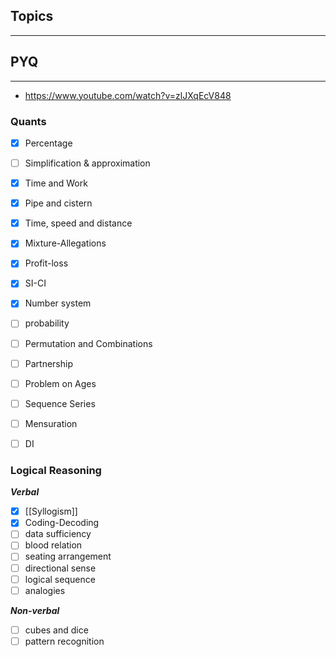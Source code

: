 ## Topics
---
## PYQ
---
- https://www.youtube.com/watch?v=zlJXqEcV848
### Quants

- [x] Percentage
- [ ] Simplification & approximation
- [x] Time and Work
- [x] Pipe and cistern
- [x] Time, speed and distance
- [x] Mixture-Allegations
- [x] Profit-loss
- [x] SI-CI
- [x] Number system
- [ ] probability
- [ ] Permutation and Combinations
- [ ] Partnership
- [ ] Problem on Ages
- [ ] Sequence Series
- [ ] Mensuration
- [ ] DI


### Logical Reasoning
***Verbal***
- [x] [[Syllogism]]
- [x] Coding-Decoding
- [ ] data sufficiency
- [ ] blood relation
- [ ] seating arrangement
- [ ] directional sense
- [ ] logical sequence
- [ ] analogies

***Non-verbal***
- [ ] cubes and dice
- [ ] pattern recognition
